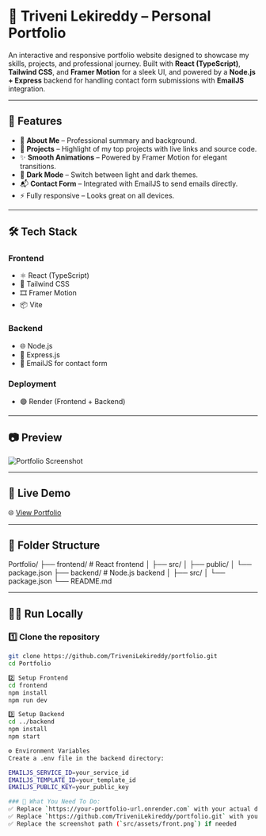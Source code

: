 # 🚀 Triveni Lekireddy – Personal Portfolio

An interactive and responsive portfolio website designed to showcase my skills, projects, and professional journey. Built with **React (TypeScript)**, **Tailwind CSS**, and **Framer Motion** for a sleek UI, and powered by a **Node.js + Express** backend for handling contact form submissions with **EmailJS** integration.

---

## 🌟 Features

- 📄 **About Me** – Professional summary and background.
- 💼 **Projects** – Highlight of my top projects with live links and source code.
- ✨ **Smooth Animations** – Powered by Framer Motion for elegant transitions.
- 🌙 **Dark Mode** – Switch between light and dark themes.
- 📬 **Contact Form** – Integrated with EmailJS to send emails directly.
- ⚡ Fully responsive – Looks great on all devices.

---

## 🛠️ Tech Stack

### Frontend
- ⚛️ React (TypeScript)
- 🎨 Tailwind CSS
- 🎞️ Framer Motion
- 📦 Vite

### Backend
- 🌐 Node.js
- 🚀 Express.js
- 📧 EmailJS for contact form

### Deployment
- 🟣 Render (Frontend + Backend)

---

## 📷 Preview

![Portfolio Screenshot](src/assets/front.png)

---

## 🚀 Live Demo

🌐 [View Portfolio](https://your-portfolio-url.onrender.com)

---

## 📂 Folder Structure

Portfolio/
├── frontend/ # React frontend
│ ├── src/
│ ├── public/
│ └── package.json
├── backend/ # Node.js backend
│ ├── src/
│ └── package.json
└── README.md


---

## 🏃‍♀️ Run Locally

### 1️⃣ Clone the repository
```bash
git clone https://github.com/TriveniLekireddy/portfolio.git
cd Portfolio

2️⃣ Setup Frontend
cd frontend
npm install
npm run dev

3️⃣ Setup Backend
cd ../backend
npm install
npm start

⚙️ Environment Variables
Create a .env file in the backend directory:

EMAILJS_SERVICE_ID=your_service_id
EMAILJS_TEMPLATE_ID=your_template_id
EMAILJS_PUBLIC_KEY=your_public_key

### 🚀 What You Need To Do:
✅ Replace `https://your-portfolio-url.onrender.com` with your actual deployed portfolio URL  
✅ Replace `https://github.com/TriveniLekireddy/portfolio.git` with your portfolio GitHub repo link  
✅ Replace the screenshot path (`src/assets/front.png`) if needed  
